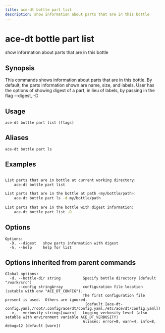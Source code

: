 ```yaml
---
title: ace-dt bottle part list
description: show information about parts that are in this bottle
---
```


<!--
This documentation is auto generated by a script.
Please do not edit this file directly.
-->

<!-- markdownlint-disable-next-line single-title -->
# ace-dt bottle part list

show information about parts that are in this bottle

## Synopsis

This commands shows information about parts that are in this bottle.
By default, the parts information shown are name, size, and labels.
User has the options of showing digest of a part, in lieu of labels,
by passing in the flag --digest, -D

## Usage

```plaintext
ace-dt bottle part list [flags]
```

## Aliases

```plaintext
ace-dt bottle part ls
```

## Examples

```sh

List parts that are in bottle at current working directory:
	ace-dt bottle part list

List parts that are in the bottle at path <my/bottle/path>:
	ace-dt bottle part ls -d my/bottle/path
 
List parts that are in the bottle with digest information:
	ace-dt bottle part list -D 

```

## Options

```plaintext
Options:
  -D, --digest   show parts information with digest
  -h, --help     help for list
```

## Options inherited from parent commands

```plaintext
Global options:
  -d, --bottle-dir string          Specify bottle directory (default "/work/src")
      --config stringArray         configuration file location (setable with env "ACE_DT_CONFIG").
                                   The first configuration file present is used.  Others are ignored.
                                    (default [ace-dt-config.yaml,/root/.config/ace/dt/config.yaml,/etc/ace/dt/config.yaml])
  -v, --verbosity strings[=warn]   Logging verbosity level (also setable with environment variable ACE_DT_VERBOSITY)
                                   Aliases: error=0, warn=4, info=8, debug=12 (default [warn])
```
